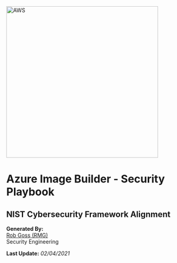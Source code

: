 <img src="https://upload.wikimedia.org/wikipedia/commons/a/a8/Microsoft_Azure_Logo.svg" alt="AWS" width="400"/>

# Azure Image Builder - Security Playbook <!-- omit in toc -->

## NIST Cybersecurity Framework Alignment <!-- omit in toc -->

**Generated By:**  
[Rob Goss (RMG)](https://cgweb3/profile/RMG)
<br>
Security Engineering

**Last Update:** *02/04/2021*
